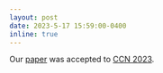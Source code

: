 ```yaml
---
layout: post
date: 2023-5-17 15:59:00-0400
inline: true
---
```


Our <a href='https://arxiv.org/abs/2210.02996'>paper</a> was accepted to <a href='https://2023.ccneuro.org/'>CCN 2023</a>.